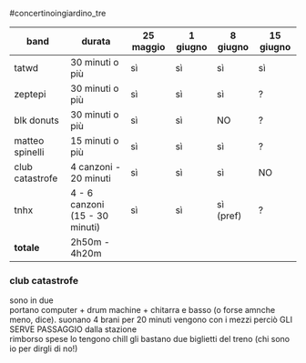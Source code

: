 #concertinoingiardino_tre

| band            | durata                         | 25 maggio | 1 giugno | 8 giugno  | 15 giugno |
| --------------- | ------------------------------ | --------- | -------- | --------- | --------- |
| tatwd           | 30 minuti o più                | sì        | sì       | sì        | sì        |
| zeptepi         | 30 minuti o più                | sì        | sì       | sì        | ?         |
| blk donuts      | 30 minuti o più                | sì        | sì       | NO        | ?         |
| matteo spinelli | 15 minuti o più                | sì        | sì       | sì        | ?         |
| club catastrofe | 4 canzoni - 20 minuti          | sì        | sì       | sì        | NO        |
| tnhx            | 4 - 6 canzoni (15 - 30 minuti) | sì        | sì       | sì (pref) | ?         |
| **totale**      | 2h50m - 4h20m                  |           |          |           |           |

### club catastrofe
sono in due  
portano computer + drum machine + chitarra e basso (o forse amnche meno, dice). 
suonano 4 brani per 20 minuti
vengono con i mezzi perciò GLI SERVE PASSAGGIO dalla stazione  
rimborso spese lo tengono chill gli bastano due biglietti del treno (chi sono io per dirgli di no!)  